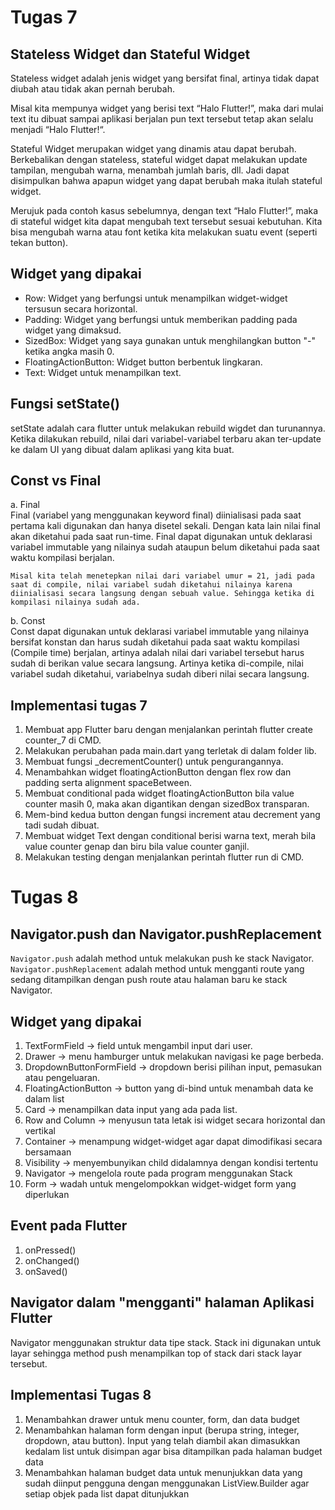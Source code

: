 # Tugas 7

## Stateless Widget dan Stateful Widget
Stateless widget adalah jenis widget yang bersifat final, artinya tidak dapat diubah atau tidak akan pernah berubah.

Misal kita mempunya widget yang berisi text “Halo Flutter!”, maka dari mulai text itu dibuat sampai aplikasi berjalan pun text tersebut tetap akan selalu menjadi “Halo Flutter!“.

Stateful Widget merupakan widget yang dinamis atau dapat berubah. Berkebalikan dengan stateless, stateful widget dapat melakukan update tampilan, mengubah warna, menambah jumlah baris, dll. Jadi dapat disimpulkan bahwa apapun widget yang dapat berubah maka itulah stateful widget.

Merujuk pada contoh kasus sebelumnya, dengan text “Halo Flutter!”, maka di stateful widget kita dapat mengubah text tersebut sesuai kebutuhan. Kita bisa mengubah warna atau font ketika kita melakukan suatu event (seperti tekan button).


## Widget yang dipakai
- Row: Widget yang berfungsi untuk menampilkan widget-widget tersusun secara horizontal.
- Padding: Widget yang berfungsi untuk memberikan padding pada widget yang dimaksud.
- SizedBox: Widget yang saya gunakan untuk menghilangkan button "-" ketika angka masih 0.
- FloatingActionButton: Widget button berbentuk lingkaran.
- Text: Widget untuk menampilkan text.


## Fungsi setState()
setState adalah cara flutter untuk melakukan rebuild wigdet dan turunannya. Ketika dilakukan rebuild, nilai dari variabel-variabel terbaru akan ter-update ke dalam UI yang dibuat dalam aplikasi yang kita buat.

## Const vs Final
a. Final <br>
Final (variabel yang menggunakan keyword final) diinialisasi pada saat pertama kali digunakan dan hanya disetel sekali. Dengan kata lain nilai final akan diketahui pada saat run-time. Final dapat digunakan untuk deklarasi variabel immutable yang nilainya sudah ataupun belum diketahui pada saat waktu kompilasi berjalan.

	Misal kita telah menetepkan nilai dari variabel umur = 21, jadi pada saat di compile, nilai variabel sudah diketahui nilainya karena diinialisasi secara langsung dengan sebuah value. Sehingga ketika di kompilasi nilainya sudah ada.
  
b. Const <br>
Const dapat digunakan untuk deklarasi variabel immutable yang nilainya bersifat konstan dan harus sudah diketahui pada saat waktu kompilasi (Compile time) berjalan, artinya adalah nilai dari variabel tersebut harus sudah di berikan value secara langsung. Artinya ketika di-compile, nilai variabel sudah diketahui, variabelnya sudah diberi nilai secara langsung.

## Implementasi tugas 7
1. Membuat app Flutter baru dengan menjalankan perintah flutter create counter_7 di CMD.
2. Melakukan perubahan pada main.dart yang terletak di dalam folder lib.
3. Membuat fungsi _decrementCounter() untuk pengurangannya.
4. Menambahkan widget floatingActionButton dengan flex row dan padding serta alignment spaceBetween.
5. Membuat conditional pada widget floatingActionButton bila value counter masih 0, maka akan digantikan dengan sizedBox transparan.
6. Mem-bind kedua button dengan fungsi increment atau decrement yang tadi sudah dibuat.
7. Membuat widget Text dengan conditional berisi warna text, merah bila value counter genap dan biru bila value counter ganjil.
8. Melakukan testing dengan menjalankan perintah flutter run di CMD.


# Tugas 8
## Navigator.push dan Navigator.pushReplacement
`Navigator.push` adalah method untuk melakukan push ke stack Navigator. `Navigator.pushReplacement` adalah method untuk mengganti route yang sedang ditampilkan dengan push route atau halaman baru ke stack Navigator.

## Widget yang dipakai
1. TextFormField -> field untuk mengambil input dari user.
2. Drawer -> menu hamburger untuk melakukan navigasi ke page berbeda.
3. DropdownButtonFormField -> dropdown berisi pilihan input, pemasukan atau pengeluaran.
4. FloatingActionButton -> button yang di-bind untuk menambah data ke dalam list
5. Card -> menampilkan data input yang ada pada list.
6. Row and Column -> menyusun tata letak isi widget secara horizontal dan vertikal
7. Container -> menampung widget-widget agar dapat dimodifikasi secara bersamaan
8. Visibility -> menyembunyikan child didalamnya dengan kondisi tertentu
9. Navigator -> mengelola route pada program menggunakan Stack
10. Form -> wadah untuk mengelompokkan widget-widget form yang diperlukan

## Event pada Flutter
1. onPressed()
2. onChanged()
3. onSaved()

## Navigator dalam "mengganti" halaman Aplikasi Flutter
Navigator menggunakan struktur data tipe stack. Stack ini digunakan untuk layar sehingga method push menampilkan top of stack dari stack layar tersebut.

## Implementasi Tugas 8
1. Menambahkan drawer untuk menu counter, form, dan data budget
2. Menambahkan halaman form dengan input (berupa string, integer, dropdown, atau button). Input yang telah diambil akan dimasukkan kedalam list untuk disimpan agar bisa ditampilkan pada halaman budget data
3. Menambahkan halaman budget data untuk menunjukkan data yang sudah diinput pengguna dengan menggunakan ListView.Builder agar setiap objek pada list dapat ditunjukkan
